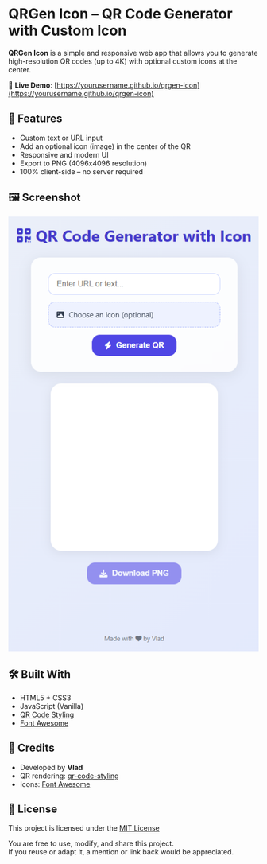 # QRGen Icon – QR Code Generator with Custom Icon

**QRGen Icon** is a simple and responsive web app that allows you to generate high-resolution QR codes (up to 4K) with optional custom icons at the center.

🔗 **Live Demo**: [https://yourusername.github.io/qrgen-icon](https://yourusername.github.io/qrgen-icon)

## 🌟 Features

- Custom text or URL input
- Add an optional icon (image) in the center of the QR
- Responsive and modern UI
- Export to PNG (4096x4096 resolution)
- 100% client-side – no server required

## 🖼️ Screenshot

![Screenshot](screenshot.png) <!-- Add your own screenshot -->

## 🛠️ Built With

- HTML5 + CSS3
- JavaScript (Vanilla)
- [QR Code Styling](https://github.com/kozakdenys/qr-code-styling)
- [Font Awesome](https://fontawesome.com/)

## 🧾 Credits

- Developed by **Vlad**
- QR rendering: [qr-code-styling](https://github.com/kozakdenys/qr-code-styling)
- Icons: [Font Awesome](https://fontawesome.com/)

## 📄 License

This project is licensed under the [MIT License](LICENSE.txt)

You are free to use, modify, and share this project.  
If you reuse or adapt it, a mention or link back would be appreciated.
